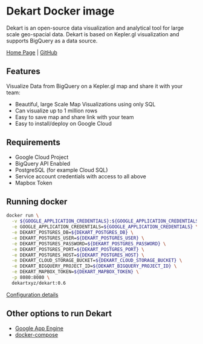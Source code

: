 # Dekart Docker image

Dekart is an open-source data visualization and analytical tool for large scale geo-spacial data. Dekart is based on Kepler.gl visualization and supports BigQuery as a data source.

[Home Page](https://dekart.xyz?ref=dokerhub) | [GitHub](https://github.com/dekart/dekart?ref=dokerhub)

## Features

Visualize Data from BigQuery on a Kepler.gl map and share it with your team:

* Beautiful, large Scale Map Visualizations using only SQL
* Can visualize up to 1 million rows
* Easy to save map and share link with your team
* Easy to install/deploy on Google Cloud

## Requirements

* Google Cloud Project
* BigQuery API Enabled
* PostgreSQL (for example Cloud SQL)
* Service account credentials with access to all above
* Mapbox Token

## Running docker

```bash
docker run \
  -v ${GOOGLE_APPLICATION_CREDENTIALS}:${GOOGLE_APPLICATION_CREDENTIALS} \
  -e GOOGLE_APPLICATION_CREDENTIALS=${GOOGLE_APPLICATION_CREDENTIALS} \
  -e DEKART_POSTGRES_DB=${DEKART_POSTGRES_DB} \
  -e DEKART_POSTGRES_USER=${DEKART_POSTGRES_USER} \
  -e DEKART_POSTGRES_PASSWORD=${DEKART_POSTGRES_PASSWORD} \
  -e DEKART_POSTGRES_PORT=${DEKART_POSTGRES_PORT} \
  -e DEKART_POSTGRES_HOST=${DEKART_POSTGRES_HOST} \
  -e DEKART_CLOUD_STORAGE_BUCKET=${DEKART_CLOUD_STORAGE_BUCKET} \
  -e DEKART_BIGQUERY_PROJECT_ID=${DEKART_BIGQUERY_PROJECT_ID} \
  -e DEKART_MAPBOX_TOKEN=${DEKART_MAPBOX_TOKEN} \
  -p 8080:8080 \
  dekartxyz/dekart:0.6
```
[Configuration details](https://dekart.xyz/docs/configuration/environment-variables/?ref=dokerhub)

## Other options to run Dekart

* [Google App Engine](https://dekart.xyz/docs/self-hosting/app-engine/?ref=dockerhub)
* [docker-compose](https://dekart.xyz/docs/self-hosting/docker-compose/?ref=dockerhub)

